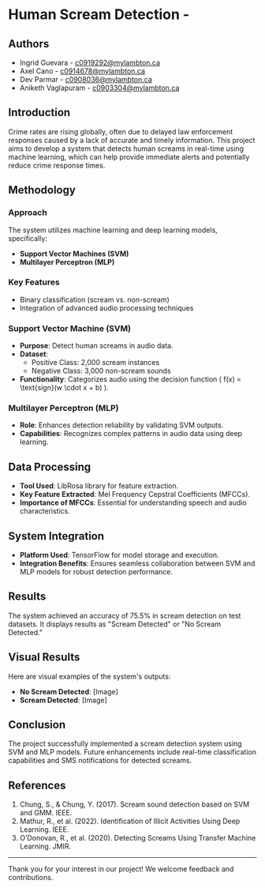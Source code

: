 # Human Scream Detection - 

## Authors
- Ingrid Guevara - [c0919292@mylambton.ca](mailto:c0919292@mylambton.ca)
- Axel Cano - [c0914678@mylambton.ca](mailto:c0914678@mylambton.ca)
- Dev Parmar - [c0908036@mylambton.ca](mailto:c0908036@mylambton.ca)
- Aniketh Vaglapuram - [c0903304@mylambton.ca](mailto:c0903304@mylambton.ca)

## Introduction

Crime rates are rising globally, often due to delayed law enforcement responses caused by a lack of accurate and timely information. This project aims to develop a system that detects human screams in real-time using machine learning, which can help provide immediate alerts and potentially reduce crime response times.

## Methodology

### Approach
The system utilizes machine learning and deep learning models, specifically:
- **Support Vector Machines (SVM)**
- **Multilayer Perceptron (MLP)**

### Key Features
- Binary classification (scream vs. non-scream)
- Integration of advanced audio processing techniques

### Support Vector Machine (SVM)
- **Purpose**: Detect human screams in audio data.
- **Dataset**:
  - Positive Class: 2,000 scream instances
  - Negative Class: 3,000 non-scream sounds
- **Functionality**: Categorizes audio using the decision function \( f(x) = \text{sign}(w \cdot x + b) \).

### Multilayer Perceptron (MLP)
- **Role**: Enhances detection reliability by validating SVM outputs.
- **Capabilities**: Recognizes complex patterns in audio data using deep learning.

## Data Processing

- **Tool Used**: LibRosa library for feature extraction.
- **Key Feature Extracted**: Mel Frequency Cepstral Coefficients (MFCCs).
- **Importance of MFCCs**: Essential for understanding speech and audio characteristics.

## System Integration

- **Platform Used**: TensorFlow for model storage and execution.
- **Integration Benefits**: Ensures seamless collaboration between SVM and MLP models for robust detection performance.

## Results

The system achieved an accuracy of 75.5% in scream detection on test datasets. It displays results as "Scream Detected" or "No Scream Detected."

## Visual Results

Here are visual examples of the system's outputs:
- **No Scream Detected**: [Image]
- **Scream Detected**: [Image]

## Conclusion

The project successfully implemented a scream detection system using SVM and MLP models. Future enhancements include real-time classification capabilities and SMS notifications for detected screams.

## References

1. Chung, S., & Chung, Y. (2017). Scream sound detection based on SVM and GMM. IEEE.
2. Mathur, R., et al. (2022). Identification of Illicit Activities Using Deep Learning. IEEE.
3. O’Donovan, R., et al. (2020). Detecting Screams Using Transfer Machine Learning. JMIR.

---

Thank you for your interest in our project! We welcome feedback and contributions.
